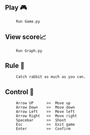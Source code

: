 ## Play :video_game:
         Run Game.py
## View score:chart_with_upwards_trend:
         Run Graph.py
## Rule :dart:
         Catch rabbit as much as you can.
## Control :round_pushpin:
         Arrow UP      >>  Move up
         Arrow Down    >>  Move down
         Arrow Left    >>  Move left
         Arrow Right   >>  Move right
         Spacebar      >>  Shoot
         Esc           >>  Exit game
         Enter         >>  Confirm

         
